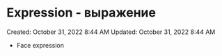 # Expression - выражение

Created: October 31, 2022 8:44 AM
Updated: October 31, 2022 8:44 AM

- Face expression